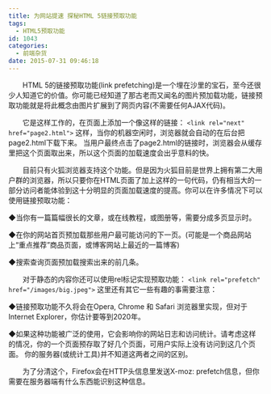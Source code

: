 ```yaml
---
title: 为网站提速 探秘HTML 5链接预取功能
tags:
  - HTML5预取功能
id: 1043
categories:
  - 前端杂货
date: 2015-07-31 09:46:18
---
```


&emsp;&emsp;HTML 5的链接预取功能(link prefetching)是一个埋在沙里的宝石，至今还很少人知道它的价值。你可能已经知道了那古老而又闻名的图片预加载功能，链接预取功能就是将此概念由图片扩展到了网页内容(不需要任何AJAX代码)。

&emsp;&emsp;它是这样工作的，在页面上添加一个像这样的链接：
```<link rel="next" href="page2.html">```
这样，当你的机器空闲时，浏览器就会自动的在后台把page2.html下载下来。 当用户最终点击了page2.html的链接时，浏览器会从缓存里把这个页面取出来，所以这个页面的加载速度会出乎意料的快。

&emsp;&emsp;目前只有火狐浏览器支持这个功能。但是因为火狐目前是世界上拥有第二大用户群的浏览器，所以只要你在HTML页面了加上这样的一句代码，仍有相当大的一部分访问者能体验到这十分明显的页面加载速度的提高。你可以在许多情况下可以使用链接预取功能：

◆当你有一篇篇幅很长的文章，或在线教程，或图册等，需要分成多页显示时。

◆在你的网站首页预加载那些用户最可能访问的下一页。(可能是一个商品网站上“重点推荐”商品页面，或博客网站上最近的一篇博客)

◆搜索查询页面预加载搜索出来的前几条。

&emsp;&emsp;对于静态的内容你还可以使用rel标记实现预取功能：
```<link rel="prefetch" href="/images/big.jpeg">```
这里还有其它一些有趣的事需要注意：

◆链接预取功能不久将会在Opera, Chrome 和 Safari 浏览器里实现，但对于Internet Explorer，你估计要等到2020年。

◆如果这种功能被广泛的使用，它会影响你的网站日志和访问统计。请考虑这样的情况，你的一个页面预存取了好几个页面，可用户实际上没有访问到这几个页面。 你的服务器(或统计工具)并不知道这两者之间的区别。

&emsp;&emsp;为了分清这个，Firefox会在HTTP头信息里发送X-moz: prefetch信息，但你需要在服务器端有什么东西能识别这种信息。